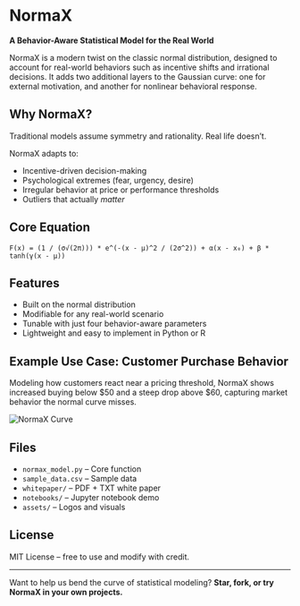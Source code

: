 # NormaX

**A Behavior-Aware Statistical Model for the Real World**

NormaX is a modern twist on the classic normal distribution, designed to account for real-world behaviors such as incentive shifts and irrational decisions. It adds two additional layers to the Gaussian curve: one for external motivation, and another for nonlinear behavioral response.

## Why NormaX?

Traditional models assume symmetry and rationality. Real life doesn’t.

NormaX adapts to:

- Incentive-driven decision-making
- Psychological extremes (fear, urgency, desire)
- Irregular behavior at price or performance thresholds
- Outliers that actually *matter*

## Core Equation

```
F(x) = (1 / (σ√(2π))) * e^(-(x - μ)^2 / (2σ^2)) + α(x - x₀) + β * tanh(γ(x - μ))
```

## Features

- Built on the normal distribution
- Modifiable for any real-world scenario
- Tunable with just four behavior-aware parameters
- Lightweight and easy to implement in Python or R

## Example Use Case: Customer Purchase Behavior

Modeling how customers react near a pricing threshold, NormaX shows increased buying below $50 and a steep drop above $60, capturing market behavior the normal curve misses.

![NormaX Curve](assets/NormaX_Equation_Logo.png)

## Files

- `normax_model.py` – Core function
- `sample_data.csv` – Sample data
- `whitepaper/` – PDF + TXT white paper
- `notebooks/` – Jupyter notebook demo
- `assets/` – Logos and visuals

## License

MIT License – free to use and modify with credit.

---

Want to help us bend the curve of statistical modeling? **Star, fork, or try NormaX in your own projects.**
